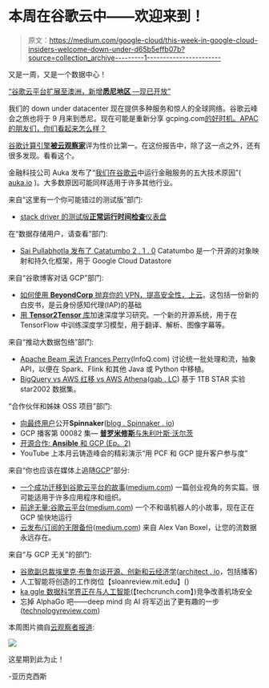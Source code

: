 # 本周在谷歌云中——欢迎来到！

> 原文：<https://medium.com/google-cloud/this-week-in-google-cloud-insiders-welcome-down-under-d65b5effb07b?source=collection_archive---------1----------------------->

又是一周，又是一个数据中心！

[“谷歌云平台扩展至澳洲，新增**悉尼地区** —现已开放”](http://goo.gl/LpZYSJ)

我们的 down under datacenter 现在提供多种服务和惊人的全球网络。谷歌云峰会之旅也将于 9 月来到悉尼。现在可能是重新分享 gcping.com[的好时机。APAC 的朋友们，你们看起来怎么样？](https://goo.gl/KeqZfk)

[谷歌计算引擎**被云观察家**](http://goo.gl/jX8QRp)评为性价比第一。在这份报告中，除了这一点之外，还有很多发现。看看这个。

金融科技公司 Auka 发布了“[我们在谷歌云](http://goo.gl/YNN2Vz)中运行金融服务的五大技术原因”( [auka.io](http://auka.io/) )。大多数原因可能同样适用于许多其他行业。

来自“这里有一个你可能错过的测试版”部门:

*   [stack driver 的测试版**正常运行时间检查**仪表盘](http://goo.gl/tJWmvj)

在“数据存储用户，请查看”部门:

*   [Sai Pullabhotla 发布了 Catatumbo 2 . 1 . 0](http://goo.gl/CnS6YH)
    Catatumbo 是一个开源的对象映射和持久化框架，用于 Google Cloud Datastore

来自“谷歌博客对话 GCP”部门:

*   [如何使用 **BeyondCorp** 抛弃你的 VPN，提高安全性，上云](http://goo.gl/dWhdzh)。这包括一份新的白皮书，是云身份感知代理(IAP)的基础
*   [用 **Tensor2Tensor** 库](http://goo.gl/SG7wgN)加速深度学习研究。一个新的开源系统，用于在 TensorFlow 中训练深度学习模型，用于翻译、解析、图像字幕等。

来自“推动大数据包络”部门:

*   [Apache Beam 采访 Frances Perry](http://goo.gl/Rskq1y)(InfoQ.com)
    讨论统一批处理和流，抽象 API，以便在 Spark、Flink 和其他 Java 或 Python 中移植。
*   [BigQuery vs AWS 红移 vs AWS Athena](http://goo.gl/Hn7j7d)([gab . LC](http://gab.lc/))
    基于 1TB STAR 实验 star2002 数据集。

“合作伙伴和姊妹 OSS 项目”部门:

*   [向最终用户](http://goo.gl/bz6BwP)公开**Spinnaker**([blog . Spinnaker . io](http://blog.spinnaker.io/))
*   GCP 播客第 00082 集— [**普罗米修斯**与朱利叶斯·沃尔茨](http://goo.gl/8E6w6z)
*   [开源合作: **Ansible** 和 GCP (Ep。2)](http://goo.gl/iRTcka)
*   YouTube 上本月云铸造峰会的精彩演示“用 PCF 和 GCP 提升客户参与度”

来自“你也应该在媒体上追随[GCP](http://goo.gl/2QLMnc)”部分:

*   [一个成功迁移到谷歌云平台的故事](http://goo.gl/WSU2Ge)([medium.com](/))
    一篇创业视角的务实篇。很可能适用于许多应用程序和组织。
*   [前途无量:谷歌云平台](http://goo.gl/yEKMVq)([medium.com](/))
    一个不和谐机器人的小故事，现在正在 GCP 愉快地运行
*   [云发布/订阅的无限备份](http://goo.gl/LJC4XB)([medium.com](/))
    来自 Alex Van Boxel，让您的流数据永远存在。

来自“与 GCP 无关”的部门:

*   [谷歌副总裁埃里克·布鲁尔谈开源、创新和云经济学](http://goo.gl/7zrT5n)([architect . io](http://architecht.io/)，包括播客)
*   人工智能将创造的工作岗位【sloanreview.mit.edu】()
*   [ka ggle 数据科学界正在与人工智能](http://goo.gl/66epAi)(【techcrunch.com】)竞争改善机场安全
*   忘掉 AlphaGo 吧——deep mind 向 AI 将军迈出了更有趣的一步([technologyreview.com](http://technologyreview.com/))

本周图片摘自[云观察者报道](http://goo.gl/jX8QRp):

![](img/2c86cbad281645427dd4d54d2dce5f45.png)

这星期到此为止！

-亚历克西斯